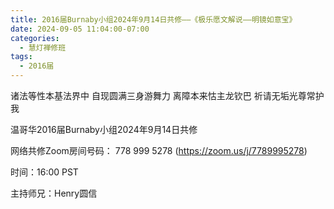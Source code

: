 ```yaml
---
title: 2016届Burnaby小组2024年9月14日共修——《极乐愿文解说——明镜如意宝》
date: 2024-09-05 11:04:00-07:00
categories:
  - 慧灯禅修班
tags:
  - 2016届
---
```

诸法等性本基法界中 自现圆满三身游舞力 离障本来怙主龙钦巴 祈请无垢光尊常护我



温哥华2016届Burnaby小组2024年9月14日共修



网络共修Zoom房间号码： 778 999 5278 (<https://zoom.us/j/7789995278>)



时间：16:00 PST



主持师兄：Henry圆信
